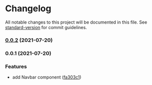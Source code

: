# Changelog

All notable changes to this project will be documented in this file. See [standard-version](https://github.com/conventional-changelog/standard-version) for commit guidelines.

### [0.0.2](https://github.com/ShagaiOppa/vue3-boiler/compare/v0.0.1...v0.0.2) (2021-07-20)

### 0.0.1 (2021-07-20)


### Features

* add Navbar component ([fa303c1](https://github.com/ShagaiOppa/vue3-boiler/commit/fa303c127e75c171b4107ff288ed8f21862ca98b))
